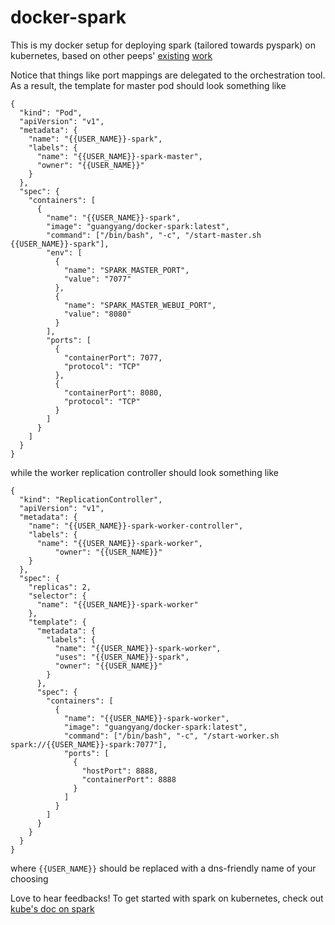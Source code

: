 # docker-spark
This is my docker setup for deploying spark (tailored towards pyspark) on kubernetes, based on other peeps' [existing](https://github.com/mattf/openshift-spark) [work](https://github.com/gettyimages/docker-spark)

Notice that things like port mappings are delegated to the orchestration tool.
As a result, the template for master pod should look something like
```
{
  "kind": "Pod",
  "apiVersion": "v1",
  "metadata": {
    "name": "{{USER_NAME}}-spark",
    "labels": {
      "name": "{{USER_NAME}}-spark-master",
      "owner": "{{USER_NAME}}"
    }
  },
  "spec": {
    "containers": [
      {
        "name": "{{USER_NAME}}-spark",
        "image": "guangyang/docker-spark:latest",
        "command": ["/bin/bash", "-c", "/start-master.sh {{USER_NAME}}-spark"],
        "env": [
          {
            "name": "SPARK_MASTER_PORT",
            "value": "7077"
          },
          {
            "name": "SPARK_MASTER_WEBUI_PORT",
            "value": "8080"
          }
        ],
        "ports": [
          {
            "containerPort": 7077,
            "protocol": "TCP"
          },
          {
            "containerPort": 8080,
            "protocol": "TCP"
          }
        ]
      }
    ]
  }
}
```

while the worker replication controller should look something like
```
{
  "kind": "ReplicationController",
  "apiVersion": "v1",
  "metadata": {
    "name": "{{USER_NAME}}-spark-worker-controller",
    "labels": {
      "name": "{{USER_NAME}}-spark-worker",
          "owner": "{{USER_NAME}}"
    }
  },
  "spec": {
    "replicas": 2,
    "selector": {
      "name": "{{USER_NAME}}-spark-worker"
    },
    "template": {
      "metadata": {
        "labels": {
          "name": "{{USER_NAME}}-spark-worker",
          "uses": "{{USER_NAME}}-spark",
          "owner": "{{USER_NAME}}"
        }
      },
      "spec": {
        "containers": [
          {
            "name": "{{USER_NAME}}-spark-worker",
            "image": "guangyang/docker-spark:latest",
            "command": ["/bin/bash", "-c", "/start-worker.sh spark://{{USER_NAME}}-spark:7077"],
            "ports": [
              {
                "hostPort": 8888,
                "containerPort": 8888
              }
            ]
          }
        ]
      }
    }
  }
}
```
where `{{USER_NAME}}` should be replaced with a dns-friendly name of your choosing


Love to hear feedbacks! To get started with spark on kubernetes, check out [kube's doc on spark](http://kubernetes.io/v1.1/examples/spark/README.html)
